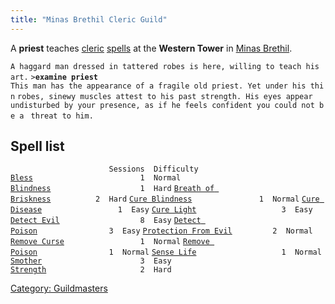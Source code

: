 ```yaml
---
title: "Minas Brethil Cleric Guild"
---
```


A **priest** teaches [cleric](cleric "wikilink")
[spells](spell "wikilink") at the **Western Tower** in [Minas
Brethil](Minas_Brethil "wikilink").

`A haggard man dressed in tattered robes is here, willing to teach his art.`
`>`**`examine priest`**
`This man has the appearance of a fragile old priest. Yet under his thin`
`robes, sinewy muscles attest to his past strength. His eyes appear `
`undisturbed by your presence, as if he feels confident you could not be a `
`threat to him.`

## Spell list

`                      Sessions  Difficulty`
[`Bless`](Bless "wikilink")`                        1  Normal`
[`Blindness`](Blindness "wikilink")`                    1  Hard`
[`Breath of Briskness`](Breath_of_Briskness "wikilink")`          2  Hard`
[`Cure Blindness`](Cure_Blindness "wikilink")`               1  Normal`
[`Cure Disease`](Cure_Disease "wikilink")`                 1  Easy`
[`Cure Light`](Cure_Light "wikilink")`                   3  Easy`
[`Detect Evil`](Detect_Evil "wikilink")`                  8  Easy`
[`Detect Poison`](Detect_Poison "wikilink")`                3  Easy`
[`Protection From Evil`](Protection_From_Evil "wikilink")`         2  Normal`
[`Remove Curse`](Remove_Curse "wikilink")`                 1  Normal`
[`Remove Poison`](Remove_Poison "wikilink")`                1  Normal`
[`Sense Life`](Sense_Life "wikilink")`                   1  Normal`
[`Smother`](Smother "wikilink")`                      3  Easy`
[`Strength`](Strength "wikilink")`                     2  Hard`

[Category: Guildmasters](Category:_Guildmasters "wikilink")